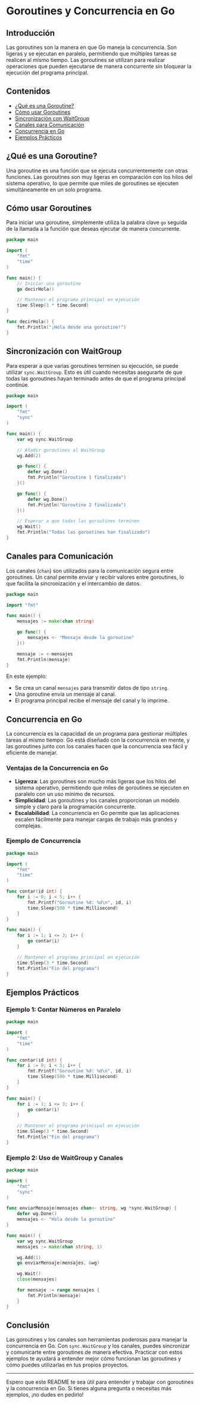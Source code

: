 # Goroutines y Concurrencia en Go

## Introducción

Las goroutines son la manera en que Go maneja la concurrencia. Son ligeras y se ejecutan en paralelo, permitiendo que múltiples tareas se realicen al mismo tiempo. Las goroutines se utilizan para realizar operaciones que pueden ejecutarse de manera concurrente sin bloquear la ejecución del programa principal.

## Contenidos
- [¿Qué es una Goroutine?](#qué-es-una-goroutine)
- [Cómo usar Goroutines](#cómo-usar-goroutines)
- [Sincronización con WaitGroup](#sincronización-con-waitgroup)
- [Canales para Comunicación](#canales-para-comunicación)
- [Concurrencia en Go](#concurrencia-en-go)
- [Ejemplos Prácticos](#ejemplos-prácticos)

## ¿Qué es una Goroutine?

Una goroutine es una función que se ejecuta concurrentemente con otras funciones. Las goroutines son muy ligeras en comparación con los hilos del sistema operativo, lo que permite que miles de goroutines se ejecuten simultáneamente en un solo programa.

## Cómo usar Goroutines

Para iniciar una goroutine, simplemente utiliza la palabra clave `go` seguida de la llamada a la función que deseas ejecutar de manera concurrente.

```go
package main

import (
    "fmt"
    "time"
)

func main() {
    // Iniciar una goroutine
    go decirHola()

    // Mantener el programa principal en ejecución
    time.Sleep(1 * time.Second)
}

func decirHola() {
    fmt.Println("¡Hola desde una goroutine!")
}
```

## Sincronización con WaitGroup

Para esperar a que varias goroutines terminen su ejecución, se puede utilizar `sync.WaitGroup`. Esto es útil cuando necesitas asegurarte de que todas las goroutines hayan terminado antes de que el programa principal continúe.

```go
package main

import (
    "fmt"
    "sync"
)

func main() {
    var wg sync.WaitGroup

    // Añadir goroutines al WaitGroup
    wg.Add(2)

    go func() {
        defer wg.Done()
        fmt.Println("Goroutine 1 finalizada")
    }()

    go func() {
        defer wg.Done()
        fmt.Println("Goroutine 2 finalizada")
    }()

    // Esperar a que todas las goroutines terminen
    wg.Wait()
    fmt.Println("Todas las goroutines han finalizado")
}
```

## Canales para Comunicación

Los canales (`chan`) son utilizados para la comunicación segura entre goroutines. Un canal permite enviar y recibir valores entre goroutines, lo que facilita la sincronización y el intercambio de datos.

```go
package main

import "fmt"

func main() {
    mensajes := make(chan string)

    go func() {
        mensajes <- "Mensaje desde la goroutine"
    }()

    mensaje := <-mensajes
    fmt.Println(mensaje)
}
```

En este ejemplo:
- Se crea un canal `mensajes` para transmitir datos de tipo `string`.
- Una goroutine envía un mensaje al canal.
- El programa principal recibe el mensaje del canal y lo imprime.

## Concurrencia en Go

La concurrencia es la capacidad de un programa para gestionar múltiples tareas al mismo tiempo. Go está diseñado con la concurrencia en mente, y las goroutines junto con los canales hacen que la concurrencia sea fácil y eficiente de manejar.

### Ventajas de la Concurrencia en Go

- **Ligereza**: Las goroutines son mucho más ligeras que los hilos del sistema operativo, permitiendo que miles de goroutines se ejecuten en paralelo con un uso mínimo de recursos.
- **Simplicidad**: Las goroutines y los canales proporcionan un modelo simple y claro para la programación concurrente.
- **Escalabilidad**: La concurrencia en Go permite que las aplicaciones escalen fácilmente para manejar cargas de trabajo más grandes y complejas.

### Ejemplo de Concurrencia

```go
package main

import (
    "fmt"
    "time"
)

func contar(id int) {
    for i := 0; i < 5; i++ {
        fmt.Printf("Goroutine %d: %d\n", id, i)
        time.Sleep(500 * time.Millisecond)
    }
}

func main() {
    for i := 1; i <= 3; i++ {
        go contar(i)
    }

    // Mantener el programa principal en ejecución
    time.Sleep(3 * time.Second)
    fmt.Println("Fin del programa")
}
```

## Ejemplos Prácticos

### Ejemplo 1: Contar Números en Paralelo

```go
package main

import (
    "fmt"
    "time"
)

func contar(id int) {
    for i := 0; i < 5; i++ {
        fmt.Printf("Goroutine %d: %d\n", id, i)
        time.Sleep(500 * time.Millisecond)
    }
}

func main() {
    for i := 1; i <= 3; i++ {
        go contar(i)
    }

    // Mantener el programa principal en ejecución
    time.Sleep(3 * time.Second)
    fmt.Println("Fin del programa")
}
```

### Ejemplo 2: Uso de WaitGroup y Canales

```go
package main

import (
    "fmt"
    "sync"
)

func enviarMensaje(mensajes chan<- string, wg *sync.WaitGroup) {
    defer wg.Done()
    mensajes <- "Hola desde la goroutine"
}

func main() {
    var wg sync.WaitGroup
    mensajes := make(chan string, 1)

    wg.Add(1)
    go enviarMensaje(mensajes, &wg)

    wg.Wait()
    close(mensajes)

    for mensaje := range mensajes {
        fmt.Println(mensaje)
    }
}
```

## Conclusión

Las goroutines y los canales son herramientas poderosas para manejar la concurrencia en Go. Con `sync.WaitGroup` y los canales, puedes sincronizar y comunicarte entre goroutines de manera efectiva. Practicar con estos ejemplos te ayudará a entender mejor cómo funcionan las goroutines y cómo puedes utilizarlas en tus propios proyectos.

---

Espero que este README te sea útil para entender y trabajar con goroutines y la concurrencia en Go. Si tienes alguna pregunta o necesitas más ejemplos, ¡no dudes en pedirlo!
```